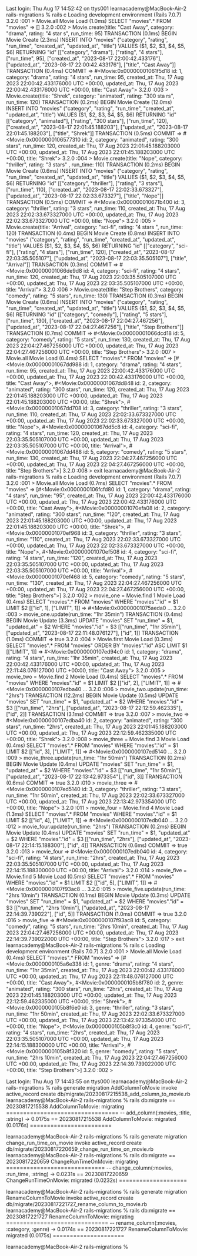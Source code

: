 Last login: Thu Aug 17 14:52:42 on ttys001
learnacademy@MacBook-Air-2 rails-migrations % rails c
Loading development environment (Rails 7.0.7)
3.2.0 :001 > Movie.all
  Movie Load (1.0ms)  SELECT "movies".* FROM "movies"
 => [] 
3.2.0 :002 > Movie.create(title: "Cast Away", category: "drama", rating: "4 star
s", run_time: 95)
  TRANSACTION (0.1ms)  BEGIN
  Movie Create (2.3ms)  INSERT INTO "movies" ("category", "rating", "run_time", "created_at", "updated_at", "title") VALUES ($1, $2, $3, $4, $5, $6) RETURNING "id"  [["category", "drama"], ["rating", "4 stars"], ["run_time", 95], ["created_at", "2023-08-17 22:00:42.433176"], ["updated_at", "2023-08-17 22:00:42.433176"], ["title", "Cast Away"]]
  TRANSACTION (0.4ms)  COMMIT
 => 
#<Movie:0x00000001061f5d18
 id: 1,
 category: "drama",
 rating: "4 stars",
 run_time: 95,
 created_at: Thu, 17 Aug 2023 22:00:42.433176000 UTC +00:00,
 updated_at: Thu, 17 Aug 2023 22:00:42.433176000 UTC +00:00,
 title: "Cast Away"> 
3.2.0 :003 > Movie.create(title: "Shrek", category: "animated", rating: "300 sta
rs", run_time: 120)
  TRANSACTION (0.2ms)  BEGIN
  Movie Create (12.0ms)  INSERT INTO "movies" ("category", "rating", "run_time", "created_at", "updated_at", "title") VALUES ($1, $2, $3, $4, $5, $6) RETURNING "id"  [["category", "animated"], ["rating", "300 stars"], ["run_time", 120], ["created_at", "2023-08-17 22:01:45.188203"], ["updated_at", "2023-08-17 22:01:45.188203"], ["title", "Shrek"]]
  TRANSACTION (0.5ms)  COMMIT
 => 
#<Movie:0x0000000106577310
 id: 2,
 category: "animated",
 rating: "300 stars",
 run_time: 120,
 created_at: Thu, 17 Aug 2023 22:01:45.188203000 UTC +00:00,
 updated_at: Thu, 17 Aug 2023 22:01:45.188203000 UTC +00:00,
 title: "Shrek"> 
3.2.0 :004 > Movie.create(title: "Nope", category: "thriller", rating: "3 stars"
, run_time: 110)
  TRANSACTION (0.2ms)  BEGIN
  Movie Create (0.6ms)  INSERT INTO "movies" ("category", "rating", "run_time", "created_at", "updated_at", "title") VALUES ($1, $2, $3, $4, $5, $6) RETURNING "id"  [["category", "thriller"], ["rating", "3 stars"], ["run_time", 110], ["created_at", "2023-08-17 22:02:33.673327"], ["updated_at", "2023-08-17 22:02:33.673327"], ["title", "Nope"]]
  TRANSACTION (0.5ms)  COMMIT
 => 
#<Movie:0x000000010671b400
 id: 3,
 category: "thriller",
 rating: "3 stars",
 run_time: 110,
 created_at: Thu, 17 Aug 2023 22:02:33.673327000 UTC +00:00,
 updated_at: Thu, 17 Aug 2023 22:02:33.673327000 UTC +00:00,
 title: "Nope"> 
3.2.0 :005 > Movie.create(title: "Arrival", category: "sci-fi", rating: "4 stars
", run_time: 120)
  TRANSACTION (0.4ms)  BEGIN
  Movie Create (0.8ms)  INSERT INTO "movies" ("category", "rating", "run_time", "created_at", "updated_at", "title") VALUES ($1, $2, $3, $4, $5, $6) RETURNING "id"  [["category", "sci-fi"], ["rating", "4 stars"], ["run_time", 120], ["created_at", "2023-08-17 22:03:35.505107"], ["updated_at", "2023-08-17 22:03:35.505107"], ["title", "Arrival"]]
  TRANSACTION (0.3ms)  COMMIT
 => 
#<Movie:0x00000001066de9d8
 id: 4,
 category: "sci-fi",
 rating: "4 stars",
 run_time: 120,
 created_at: Thu, 17 Aug 2023 22:03:35.505107000 UTC +00:00,
 updated_at: Thu, 17 Aug 2023 22:03:35.505107000 UTC +00:00,
 title: "Arrival"> 
3.2.0 :006 > Movie.create(title: "Step Brothers", category: "comedy", rating: "5
 stars", run_time: 130)
  TRANSACTION (0.3ms)  BEGIN
  Movie Create (0.6ms)  INSERT INTO "movies" ("category", "rating", "run_time", "created_at", "updated_at", "title") VALUES ($1, $2, $3, $4, $5, $6) RETURNING "id"  [["category", "comedy"], ["rating", "5 stars"], ["run_time", 130], ["created_at", "2023-08-17 22:04:27.467256"], ["updated_at", "2023-08-17 22:04:27.467256"], ["title", "Step Brothers"]]
  TRANSACTION (0.7ms)  COMMIT
 => 
#<Movie:0x00000001066dcd18
 id: 5,
 category: "comedy",
 rating: "5 stars",
 run_time: 130,
 created_at: Thu, 17 Aug 2023 22:04:27.467256000 UTC +00:00,
 updated_at: Thu, 17 Aug 2023 22:04:27.467256000 UTC +00:00,
 title: "Step Brothers"> 
3.2.0 :007 > Movie.all
  Movie Load (0.4ms)  SELECT "movies".* FROM "movies"
 => 
[#<Movie:0x00000001067dd988
  id: 1,
  category: "drama",
  rating: "4 stars",
  run_time: 95,
  created_at: Thu, 17 Aug 2023 22:00:42.433176000 UTC +00:00,
  updated_at: Thu, 17 Aug 2023 22:00:42.433176000 UTC +00:00,
  title: "Cast Away">,
 #<Movie:0x00000001067dd848
  id: 2,
  category: "animated",
  rating: "300 stars",
  run_time: 120,
  created_at: Thu, 17 Aug 2023 22:01:45.188203000 UTC +00:00,
  updated_at: Thu, 17 Aug 2023 22:01:45.188203000 UTC +00:00,
  title: "Shrek">,
 #<Movie:0x00000001067dd708
  id: 3,
  category: "thriller",
  rating: "3 stars",
  run_time: 110,
  created_at: Thu, 17 Aug 2023 22:02:33.673327000 UTC +00:00,
  updated_at: Thu, 17 Aug 2023 22:02:33.673327000 UTC +00:00,
  title: "Nope">,
 #<Movie:0x00000001067dd5c8
  id: 4,
  category: "sci-fi",
  rating: "4 stars",
  run_time: 120,
  created_at: Thu, 17 Aug 2023 22:03:35.505107000 UTC +00:00,
  updated_at: Thu, 17 Aug 2023 22:03:35.505107000 UTC +00:00,
  title: "Arrival">,
 #<Movie:0x00000001067dd488
  id: 5,
  category: "comedy",
  rating: "5 stars",
  run_time: 130,
  created_at: Thu, 17 Aug 2023 22:04:27.467256000 UTC +00:00,
  updated_at: Thu, 17 Aug 2023 22:04:27.467256000 UTC +00:00,
  title: "Step Brothers">] 
3.2.0 :008 > exit
learnacademy@MacBook-Air-2 rails-migrations % rails c
Loading development environment (Rails 7.0.7)
3.2.0 :001 > Movie.all
  Movie Load (0.7ms)  SELECT "movies".* FROM "movies"
 => 
[#<Movie:0x0000000106fcfd80
  id: 1,
  category: "drama",
  rating: "4 stars",
  run_time: "95",
  created_at: Thu, 17 Aug 2023 22:00:42.433176000 UTC +00:00,
  updated_at: Thu, 17 Aug 2023 22:00:42.433176000 UTC +00:00,
  title: "Cast Away">,
 #<Movie:0x00000001070efa08
  id: 2,
  category: "animated",
  rating: "300 stars",
  run_time: "120",
  created_at: Thu, 17 Aug 2023 22:01:45.188203000 UTC +00:00,
  updated_at: Thu, 17 Aug 2023 22:01:45.188203000 UTC +00:00,
  title: "Shrek">,
 #<Movie:0x00000001070ef968
  id: 3,
  category: "thriller",
  rating: "3 stars",
  run_time: "110",
  created_at: Thu, 17 Aug 2023 22:02:33.673327000 UTC +00:00,
  updated_at: Thu, 17 Aug 2023 22:02:33.673327000 UTC +00:00,
  title: "Nope">,
 #<Movie:0x00000001070ef508
  id: 4,
  category: "sci-fi",
  rating: "4 stars",
  run_time: "120",
  created_at: Thu, 17 Aug 2023 22:03:35.505107000 UTC +00:00,
  updated_at: Thu, 17 Aug 2023 22:03:35.505107000 UTC +00:00,
  title: "Arrival">,
 #<Movie:0x00000001070ef468
  id: 5,
  category: "comedy",
  rating: "5 stars",
  run_time: "130",
  created_at: Thu, 17 Aug 2023 22:04:27.467256000 UTC +00:00,
  updated_at: Thu, 17 Aug 2023 22:04:27.467256000 UTC +00:00,
  title: "Step Brothers">] 
3.2.0 :002 > movie_one = Movie.find 1
  Movie Load (0.4ms)  SELECT "movies".* FROM "movies" WHERE "movies"."id" = $1 LIMIT $2  [["id", 1], ["LIMIT", 1]]
 => 
#<Movie:0x00000001075aeda0
... 
3.2.0 :003 > movie_one.update(run_time: "1hr 35min")
  TRANSACTION (0.4ms)  BEGIN
  Movie Update (3.3ms)  UPDATE "movies" SET "run_time" = $1, "updated_at" = $2 WHERE "movies"."id" = $3  [["run_time", "1hr 35min"], ["updated_at", "2023-08-17 22:11:48.076127"], ["id", 1]]
  TRANSACTION (1.0ms)  COMMIT
 => true 
3.2.0 :004 > Movie.first
  Movie Load (0.3ms)  SELECT "movies".* FROM "movies" ORDER BY "movies"."id" ASC LIMIT $1  [["LIMIT", 1]]
 => 
#<Movie:0x0000000107ed94c0
 id: 1,
 category: "drama",
 rating: "4 stars",
 run_time: "1hr 35min",
 created_at: Thu, 17 Aug 2023 22:00:42.433176000 UTC +00:00,
 updated_at: Thu, 17 Aug 2023 22:11:48.076127000 UTC +00:00,
 title: "Cast Away"> 
3.2.0 :005 > movie_two = Movie.find 2
  Movie Load (0.4ms)  SELECT "movies".* FROM "movies" WHERE "movies"."id" = $1 LIMIT $2  [["id", 2], ["LIMIT", 1]]
 => 
#<Movie:0x0000000107edba40
... 
3.2.0 :006 > movie_two.update(run_time: "2hrs")
  TRANSACTION (12.2ms)  BEGIN
  Movie Update (0.5ms)  UPDATE "movies" SET "run_time" = $1, "updated_at" = $2 WHERE "movies"."id" = $3  [["run_time", "2hrs"], ["updated_at", "2023-08-17 22:12:59.462335"], ["id", 2]]
  TRANSACTION (3.1ms)  COMMIT
 => true 
3.2.0 :007 > movie_two
 => 
#<Movie:0x0000000107edba40
 id: 2,
 category: "animated",
 rating: "300 stars",
 run_time: "2hrs",
 created_at: Thu, 17 Aug 2023 22:01:45.188203000 UTC +00:00,
 updated_at: Thu, 17 Aug 2023 22:12:59.462335000 UTC +00:00,
 title: "Shrek"> 
3.2.0 :008 > movie_three = Movie.find 3
  Movie Load (0.4ms)  SELECT "movies".* FROM "movies" WHERE "movies"."id" = $1 LIMIT $2  [["id", 3], ["LIMIT", 1]]
 => 
#<Movie:0x0000000107ed5140
... 
3.2.0 :009 > movie_three.update(run_time: "1hr 50min")
  TRANSACTION (0.2ms)  BEGIN
  Movie Update (0.4ms)  UPDATE "movies" SET "run_time" = $1, "updated_at" = $2 WHERE "movies"."id" = $3  [["run_time", "1hr 50min"], ["updated_at", "2023-08-17 22:13:42.973354"], ["id", 3]]
  TRANSACTION (0.6ms)  COMMIT
 => true 
3.2.0 :010 > movie_three
 => 
#<Movie:0x0000000107ed5140
 id: 3,
 category: "thriller",
 rating: "3 stars",
 run_time: "1hr 50min",
 created_at: Thu, 17 Aug 2023 22:02:33.673327000 UTC +00:00,
 updated_at: Thu, 17 Aug 2023 22:13:42.973354000 UTC +00:00,
 title: "Nope"> 
3.2.0 :011 > movie_four = Movie.find 4
  Movie Load (1.3ms)  SELECT "movies".* FROM "movies" WHERE "movies"."id" = $1 LIMIT $2  [["id", 4], ["LIMIT", 1]]
 => 
#<Movie:0x0000000107edb040
... 
3.2.0 :012 > movie_four.update(run_time: "2hrs")
  TRANSACTION (0.2ms)  BEGIN
  Movie Update (0.4ms)  UPDATE "movies" SET "run_time" = $1, "updated_at" = $2 WHERE "movies"."id" = $3  [["run_time", "2hrs"], ["updated_at", "2023-08-17 22:14:15.188300"], ["id", 4]]
  TRANSACTION (0.6ms)  COMMIT
 => true 
3.2.0 :013 > movie_four
 => 
#<Movie:0x0000000107edb040
 id: 4,
 category: "sci-fi",
 rating: "4 stars",
 run_time: "2hrs",
 created_at: Thu, 17 Aug 2023 22:03:35.505107000 UTC +00:00,
 updated_at: Thu, 17 Aug 2023 22:14:15.188300000 UTC +00:00,
 title: "Arrival"> 
3.2.0 :014 > movie_five = Movie.find 5
  Movie Load (0.5ms)  SELECT "movies".* FROM "movies" WHERE "movies"."id" = $1 LIMIT $2  [["id", 5], ["LIMIT", 1]]
 => 
#<Movie:0x0000000107f93ac8
... 
3.2.0 :015 > movie_five.update(run_time: "2hrs 10min")
  TRANSACTION (0.1ms)  BEGIN
  Movie Update (0.3ms)  UPDATE "movies" SET "run_time" = $1, "updated_at" = $2 WHERE "movies"."id" = $3  [["run_time", "2hrs 10min"], ["updated_at", "2023-08-17 22:14:39.739022"], ["id", 5]]
  TRANSACTION (1.0ms)  COMMIT
 => true 
3.2.0 :016 > movie_five
 => 
#<Movie:0x0000000107f93ac8
 id: 5,
 category: "comedy",
 rating: "5 stars",
 run_time: "2hrs 10min",
 created_at: Thu, 17 Aug 2023 22:04:27.467256000 UTC +00:00,
 updated_at: Thu, 17 Aug 2023 22:14:39.739022000 UTC +00:00,
 title: "Step Brothers"> 
3.2.0 :017 > exit
learnacademy@MacBook-Air-2 rails-migrations % rails c
Loading development environment (Rails 7.0.7)
3.2.0 :001 > Movie.all
  Movie Load (0.4ms)  SELECT "movies".* FROM "movies"
 => 
[#<Movie:0x0000000105a6e338
  id: 1,
  genre: "drama",
  rating: "4 stars",
  run_time: "1hr 35min",
  created_at: Thu, 17 Aug 2023 22:00:42.433176000 UTC +00:00,
  updated_at: Thu, 17 Aug 2023 22:11:48.076127000 UTC +00:00,
  title: "Cast Away">,
 #<Movie:0x0000000105b8f780
  id: 2,
  genre: "animated",
  rating: "300 stars",
  run_time: "2hrs",
  created_at: Thu, 17 Aug 2023 22:01:45.188203000 UTC +00:00,
  updated_at: Thu, 17 Aug 2023 22:12:59.462335000 UTC +00:00,
  title: "Shrek">,
 #<Movie:0x0000000105b8f6e0
  id: 3,
  genre: "thriller",
  rating: "3 stars",
  run_time: "1hr 50min",
  created_at: Thu, 17 Aug 2023 22:02:33.673327000 UTC +00:00,
  updated_at: Thu, 17 Aug 2023 22:13:42.973354000 UTC +00:00,
  title: "Nope">,
 #<Movie:0x0000000105b8f3c0
  id: 4,
  genre: "sci-fi",
  rating: "4 stars",
  run_time: "2hrs",
  created_at: Thu, 17 Aug 2023 22:03:35.505107000 UTC +00:00,
  updated_at: Thu, 17 Aug 2023 22:14:15.188300000 UTC +00:00,
  title: "Arrival">,
 #<Movie:0x0000000105b8f320
  id: 5,
  genre: "comedy",
  rating: "5 stars",
  run_time: "2hrs 10min",
  created_at: Thu, 17 Aug 2023 22:04:27.467256000 UTC +00:00,
  updated_at: Thu, 17 Aug 2023 22:14:39.739022000 UTC +00:00,
  title: "Step Brothers">] 
3.2.0 :002 > 


Last login: Thu Aug 17 14:43:55 on ttys000
learnacademy@MacBook-Air-2 rails-migrations % rails generate migration AddColumnToMovie
      invoke  active_record
      create    db/migrate/20230817215538_add_column_to_movie.rb
learnacademy@MacBook-Air-2 rails-migrations % rails db:migrate
== 20230817215538 AddColumnToMovie: migrating =================================
-- add_column(:movies, :title, :string)
   -> 0.0175s
== 20230817215538 AddColumnToMovie: migrated (0.0176s) ========================

learnacademy@MacBook-Air-2 rails-migrations % rails generate migration change_run_time_on_movie
      invoke  active_record
      create    db/migrate/20230817220659_change_run_time_on_movie.rb
learnacademy@MacBook-Air-2 rails-migrations % rails db:migrate
== 20230817220659 ChangeRunTimeOnMovie: migrating =============================
-- change_column(:movies, :run_time, :string)
   -> 0.0231s
== 20230817220659 ChangeRunTimeOnMovie: migrated (0.0232s) ====================

learnacademy@MacBook-Air-2 rails-migrations % rails generate migration RenameColumnToMovie
      invoke  active_record
      create    db/migrate/20230817221727_rename_column_to_movie.rb
learnacademy@MacBook-Air-2 rails-migrations % rails db:migrate
== 20230817221727 RenameColumnToMovie: migrating ==============================
-- rename_column(:movies, :category, :genre)
   -> 0.0174s
== 20230817221727 RenameColumnToMovie: migrated (0.0175s) =====================

learnacademy@MacBook-Air-2 rails-migrations % 